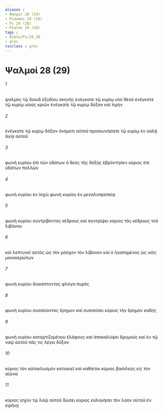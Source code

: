 ```yaml
---
aliases : 
- Ψαλμοί 28 (29)
- Psaumes 29 (28)
- Ps 29 (28)
- Psalms 29 (28)
tags : 
- Bible/Ps/29_28
- grec
cssclass : grec
---
```


# Ψαλμοί 28 (29)

###### 1
ψαλμὸς τῷ δαυιδ ἐξοδίου σκηνῆς ἐνέγκατε τῷ κυρίῳ υἱοὶ θεοῦ ἐνέγκατε τῷ κυρίῳ υἱοὺς κριῶν ἐνέγκατε τῷ κυρίῳ δόξαν καὶ τιμήν
###### 2
ἐνέγκατε τῷ κυρίῳ δόξαν ὀνόματι αὐτοῦ προσκυνήσατε τῷ κυρίῳ ἐν αὐλῇ ἁγίᾳ αὐτοῦ
###### 3
φωνὴ κυρίου ἐπὶ τῶν ὑδάτων ὁ θεὸς τῆς δόξης ἐβρόντησεν κύριος ἐπὶ ὑδάτων πολλῶν
###### 4
φωνὴ κυρίου ἐν ἰσχύι φωνὴ κυρίου ἐν μεγαλοπρεπείᾳ
###### 5
φωνὴ κυρίου συντρίβοντος κέδρους καὶ συντρίψει κύριος τὰς κέδρους τοῦ λιβάνου
###### 6
καὶ λεπτυνεῖ αὐτὰς ὡς τὸν μόσχον τὸν λίβανον καὶ ὁ ἠγαπημένος ὡς υἱὸς μονοκερώτων
###### 7
φωνὴ κυρίου διακόπτοντος φλόγα πυρός
###### 8
φωνὴ κυρίου συσσείοντος ἔρημον καὶ συσσείσει κύριος τὴν ἔρημον καδης
###### 9
φωνὴ κυρίου καταρτιζομένου ἐλάφους καὶ ἀποκαλύψει δρυμούς καὶ ἐν τῷ ναῷ αὐτοῦ πᾶς τις λέγει δόξαν
###### 10
κύριος τὸν κατακλυσμὸν κατοικιεῖ καὶ καθίεται κύριος βασιλεὺς εἰς τὸν αἰῶνα
###### 11
κύριος ἰσχὺν τῷ λαῷ αὐτοῦ δώσει κύριος εὐλογήσει τὸν λαὸν αὐτοῦ ἐν εἰρήνῃ
